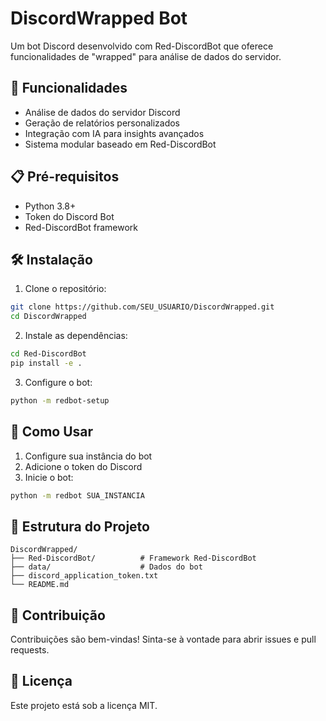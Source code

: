 # DiscordWrapped Bot

Um bot Discord desenvolvido com Red-DiscordBot que oferece funcionalidades de "wrapped" para análise de dados do servidor.

## 🚀 Funcionalidades

- Análise de dados do servidor Discord
- Geração de relatórios personalizados
- Integração com IA para insights avançados
- Sistema modular baseado em Red-DiscordBot

## 📋 Pré-requisitos

- Python 3.8+
- Token do Discord Bot
- Red-DiscordBot framework

## 🛠️ Instalação

1. Clone o repositório:
```bash
git clone https://github.com/SEU_USUARIO/DiscordWrapped.git
cd DiscordWrapped
```

2. Instale as dependências:
```bash
cd Red-DiscordBot
pip install -e .
```

3. Configure o bot:
```bash
python -m redbot-setup
```

## 🎯 Como Usar

1. Configure sua instância do bot
2. Adicione o token do Discord
3. Inicie o bot:
```bash
python -m redbot SUA_INSTANCIA
```

## 📁 Estrutura do Projeto

```
DiscordWrapped/
├── Red-DiscordBot/          # Framework Red-DiscordBot
├── data/                    # Dados do bot
├── discord_application_token.txt
└── README.md
```

## 🤝 Contribuição

Contribuições são bem-vindas! Sinta-se à vontade para abrir issues e pull requests.

## 📄 Licença

Este projeto está sob a licença MIT.
